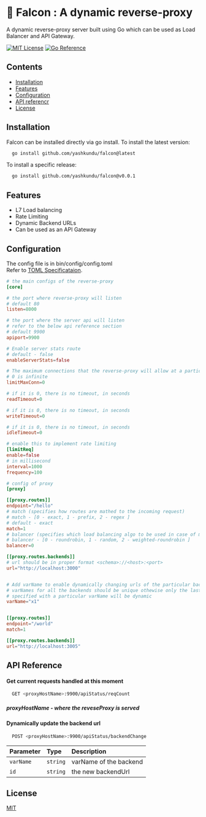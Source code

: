 
# 🦅 Falcon : A dynamic reverse-proxy

A dynamic reverse-proxy server built using Go which can be used as Load Balancer and API Gateway.


[![MIT License](https://img.shields.io/badge/License-MIT-brightgreen.svg)](https://choosealicense.com/licenses/mit/)
[![Go Reference](https://pkg.go.dev/badge/github.com/yashkundu/falcon.svg)](https://pkg.go.dev/github.com/yashkundu/falcon)

## Contents

- [Installation](#installation)
- [Features](#features)
- [Configuration](#configuration)
- [API referencr](#api-reference)
- [License](#license)

## Installation

Falcon can be installed directly via go install. To install the latest version:

```bash
  go install github.com/yashkundu/falcon@latest
```
    
To install a specific release:
```bash
  go install github.com/yashkundu/falcon@v0.0.1
```


## Features

- L7 Load balancing
- Rate Limiting
- Dynamic Backend URLs
- Can be used as an API Gateway

## Configuration

The config file is in bin/config/config.toml\
Refer to [TOML Specificataion](https://toml.io/en/).

```toml
# the main configs of the reverse-proxy
[core]

# the port where reverse-proxy will listen
# default 80
listen=8000

# the port where the server api will listen
# refer to the below api reference section
# default 9900
apiport=9900

# Enable server stats route
# default - false
enableServerStats=false

# The maximum connections that the reverse-proxy will allow at a particular time
# 0 is infinite
limitMaxConn=0

# if it is 0, there is no timeout, in seconds
readTimeout=0

# if it is 0, there is no timeout, in seconds
writeTimeout=0

# if it is 0, there is no timeout, in seconds
idleTimeout=0

# enable this to implement rate limiting
[limitReq]
enable=false
# in millisecond
interval=1000
frequency=100

# config of proxy
[proxy]

[[proxy.routes]]
endpoint="/hello"
# match (specifies how routes are mathed to the incoming request)
# match - [0 - exact, 1 - prefix, 2 - regex ]
# default - exact
match=1
# balancer (specifies which load balancing algo to be used in case of multiple backends)
# balancer - [0 - roundrobin, 1 - random, 2 - weighted-roundrobin ]
balancer=0

[[proxy.routes.backends]]
# url should be in proper format <schema>://<host>:<port>
url="http://localhost:3000"


# Add varName to enable dynamically changing urls of the particular backend
# varNames for all the backends should be unique othewise only the last backend 
# specified with a particular varName will be dynamic
varName="x1"


[[proxy.routes]]
endpoint="/world"
match=1

[[proxy.routes.backends]]
url="http://localhost:3005"


```
## API Reference

#### Get current requests handled at this moment

```bash
  GET <proxyHostName>:9900/apiStatus/reqCount
```
##### proxyHostName  -  where the reveseProxy is served

#### Dynamically update the backend url

```bash
  POST <proxyHostName>:9900/apiStatus/backendChange
```

| Parameter | Type     | Description                       |
| :-------- | :------- | :-------------------------------- |
| `varName` | `string` | varName of the backend            |
| `id`      | `string` | the new backendUrl                |




## License

[MIT](https://choosealicense.com/licenses/mit/)
